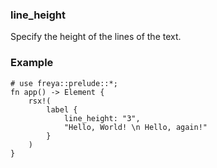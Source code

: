 ### line_height

Specify the height of the lines of the text.

### Example

```rust, no_run
# use freya::prelude::*;
fn app() -> Element {
    rsx!(
        label {
            line_height: "3",
            "Hello, World! \n Hello, again!"
        }
    )
}
```
